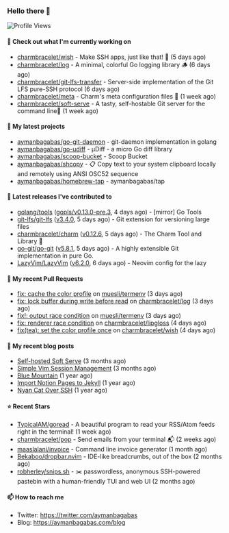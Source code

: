 ### Hello there 👋

![Profile Views](https://komarev.com/ghpvc/?username=aymanbagabas&label=PROFILE+VIEWS)

#### 👷 Check out what I'm currently working on

- [charmbracelet/wish](https://github.com/charmbracelet/wish) - Make SSH apps, just like that! 💫 (5 days ago)
- [charmbracelet/log](https://github.com/charmbracelet/log) - A minimal, colorful Go logging library 🪵 (6 days ago)
- [charmbracelet/git-lfs-transfer](https://github.com/charmbracelet/git-lfs-transfer) - Server-side implementation of the Git LFS pure-SSH protocol (6 days ago)
- [charmbracelet/meta](https://github.com/charmbracelet/meta) - Charm&#39;s meta configuration files 🫥 (1 week ago)
- [charmbracelet/soft-serve](https://github.com/charmbracelet/soft-serve) - A tasty, self-hostable Git server for the command line🍦 (1 week ago)

#### 🌱 My latest projects

- [aymanbagabas/go-git-daemon](https://github.com/aymanbagabas/go-git-daemon) - git-daemon implementation in golang
- [aymanbagabas/go-udiff](https://github.com/aymanbagabas/go-udiff) - µDiff - a micro Go diff library
- [aymanbagabas/scoop-bucket](https://github.com/aymanbagabas/scoop-bucket) - Scoop Bucket
- [aymanbagabas/shcopy](https://github.com/aymanbagabas/shcopy) - 📋 Copy text to your system clipboard locally and remotely using ANSI OSC52 sequence
- [aymanbagabas/homebrew-tap](https://github.com/aymanbagabas/homebrew-tap) - aymanbagabas/tap

#### 🔭 Latest releases I've contributed to

- [golang/tools](https://github.com/golang/tools) ([gopls/v0.13.0-pre.3](https://github.com/golang/tools/releases/tag/gopls/v0.13.0-pre.3), 4 days ago) - [mirror] Go Tools
- [git-lfs/git-lfs](https://github.com/git-lfs/git-lfs) ([v3.4.0](https://github.com/git-lfs/git-lfs/releases/tag/v3.4.0), 5 days ago) - Git extension for versioning large files
- [charmbracelet/charm](https://github.com/charmbracelet/charm) ([v0.12.6](https://github.com/charmbracelet/charm/releases/tag/v0.12.6), 5 days ago) - The Charm Tool and Library 🌟
- [go-git/go-git](https://github.com/go-git/go-git) ([v5.8.1](https://github.com/go-git/go-git/releases/tag/v5.8.1), 5 days ago) - A highly extensible Git implementation in pure Go.
- [LazyVim/LazyVim](https://github.com/LazyVim/LazyVim) ([v6.2.0](https://github.com/LazyVim/LazyVim/releases/tag/v6.2.0), 6 days ago) - Neovim config for the lazy

#### 🔨 My recent Pull Requests

- [fix: cache the color profile](https://github.com/muesli/termenv/pull/147) on [muesli/termenv](https://github.com/muesli/termenv) (3 days ago)
- [fix: lock buffer during write before read](https://github.com/charmbracelet/log/pull/68) on [charmbracelet/log](https://github.com/charmbracelet/log) (3 days ago)
- [fix!: output race condition](https://github.com/muesli/termenv/pull/146) on [muesli/termenv](https://github.com/muesli/termenv) (3 days ago)
- [fix: renderer race condition](https://github.com/charmbracelet/lipgloss/pull/210) on [charmbracelet/lipgloss](https://github.com/charmbracelet/lipgloss) (4 days ago)
- [fix(tea): set the color profile once](https://github.com/charmbracelet/wish/pull/159) on [charmbracelet/wish](https://github.com/charmbracelet/wish) (4 days ago)

#### 📜 My recent blog posts

- [Self-hosted Soft Serve](https://aymanbagabas.com/blog/2023/04/28/self-hosted-soft-serve.html) (3 months ago)
- [Simple Vim Session Management](https://aymanbagabas.com/blog/2023/04/13/simple-vim-session-management.html) (3 months ago)
- [Blue Mountain](https://aymanbagabas.com/blog/2022/06/02/blue-mountain.html) (1 year ago)
- [Import Notion Pages to Jekyll](https://aymanbagabas.com/blog/2022/03/29/import-notion-pages-to-jekyll.html) (1 year ago)
- [Nyan Cat Over SSH](https://aymanbagabas.com/blog/2022/03/25/nyan-cat-over-ssh.html) (1 year ago)

#### ⭐ Recent Stars

- [TypicalAM/goread](https://github.com/TypicalAM/goread) - A beautiful program to read your RSS/Atom feeds right in the terminal! (1 week ago)
- [charmbracelet/pop](https://github.com/charmbracelet/pop) - Send emails from your terminal 📬 (2 weeks ago)
- [maaslalani/invoice](https://github.com/maaslalani/invoice) - Command line invoice generator (1 month ago)
- [Bekaboo/dropbar.nvim](https://github.com/Bekaboo/dropbar.nvim) - IDE-like breadcrumbs, out of the box (2 months ago)
- [robherley/snips.sh](https://github.com/robherley/snips.sh) - ✂️ passwordless, anonymous SSH-powered pastebin with a human-friendly TUI and web UI (2 months ago)

#### 📫 How to reach me

- Twitter: https://twitter.com/aymanbagabas
- Blog: https://aymanbagabas.com/blog

